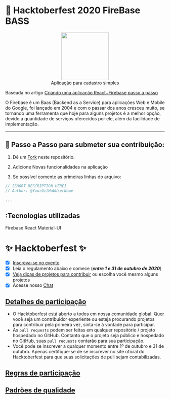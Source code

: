 # :jack_o_lantern: Hacktoberfest 2020 FireBase BASS

<p align="center">
<img height="150" width="auto" src="https://i.imgur.com/5RJIOwI.png" /><br>
Aplicação para cadastro simples</p>

Baseada no artigo [Criando uma aplicação React+Firebase passo a passo](https://blog.tecsinapse.com.br/criando-uma-aplica%C3%A7%C3%A3o-react-firebase-passo-a-passo-9ebc5a8a442f)

O Firebase é um Baas (Backend as a Service) para aplicações Web e Mobile do Google, foi lançado em 2004 e com o passar dos anos cresceu muito, se tornando uma ferramenta que hoje para alguns projetos é a melhor opção, devido a quantidade de serviços oferecidos por ele, além da facilidade de implementação.


<hr>

## :wrench: Passo a Passo para submeter sua contribuição:

1. Dê um [Fork](https://github.com/AndrGab/Hacktoberfest-Firebase-BASS/fork) neste repositório.

2. Adicione Novas funcionalidades na aplicação 

3. Se possível comente as primeiras linhas do arquivo:

```js
// [SHORT DESCRIPTION HERE]
// Author: @YourGitHubUserName

...
```

## :Tecnologias utilizadas

Firebase
React
Material-UI



# :sparkles:  Hacktoberfest :sparkles:
- [x] [Inscreva-se no evento](https://organize.mlh.io/participants/events/4256-hacktoberfest-brasil-online)
- [x] Leia o regulamento abaixo e comece (***entre 1 e 31 de outubro de 2020***)
- [x] [Veja dicas de projetos para contribuir](https://github.com/hacktoberfestbrasil/2020/blob/master/CONTRIBUTING.md) ou escolha você mesmo alguns projetos
- [x] Acesse nosso [Chat](https://hacktoberfest.cloud.mattermost.com/main/channels/hackbr)

## [Detalhes de participação](https://hacktoberfest.digitalocean.com/details#details)
- O Hacktoberfest está aberto a todos em nossa comunidade global. Quer você seja um contribuidor experiente ou esteja procurando projetos para contribuir pela primeira vez, sinta-se à vontade para participar.
- As `pull requests` podem ser feitas em qualquer repositório / projeto hospedado no GitHub. Contanto que o projeto seja público e hospedado no GitHub, suas `pull requests` contarão para sua participação.
- Você pode se inscrever a qualquer momento entre 1º de outubro e 31 de outubro. Apenas certifique-se de se inscrever no site oficial do Hacktoberfest para que suas solicitações de pull sejam contabilizadas.

## [Regras de participação](https://hacktoberfest.digitalocean.com/details#rules)

## [Padrões de qualidade](https://hacktoberfest.digitalocean.com/details#quality)
